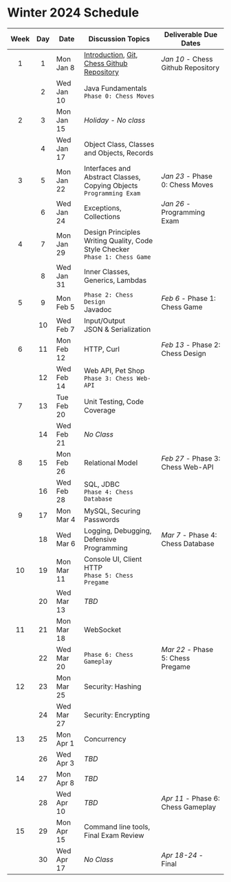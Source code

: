 # Winter 2024 Schedule

| Week | Day | Date       | Discussion Topics                                                                                                                                                                     | Deliverable Due Dates              |
| :--: | :-: | ---------- | ------------------------------------------------------------------------------------------------------------------------------------------------------------------------------------- | ---------------------------------- |
|  1   |  1  | Mon Jan 8  | [Introduction](../instruction/introduction/introduction.md), [Git](../instruction/git/git.md), [Chess Github Repository](../chess/chess-github-repository/chess-github-repository.md) | _Jan 10_ - Chess Github Repository |
|      |  2  | Wed Jan 10 | Java Fundamentals<br/>`Phase 0: Chess Moves`                                                                                                                                          |                                    |
|  2   |  3  | Mon Jan 15 | _Holiday - No class_                                                                                                                                                                  |                                    |
|      |  4  | Wed Jan 17 | Object Class, Classes and Objects, Records                                                                                                                                            |                                    |
|  3   |  5  | Mon Jan 22 | Interfaces and Abstract Classes, Copying Objects<br/>`Programming Exam`                                                                                                               | _Jan 23_ - Phase 0: Chess Moves    |
|      |  6  | Wed Jan 24 | Exceptions, Collections                                                                                                                                                               | _Jan 26_ - Programming Exam        |
|  4   |  7  | Mon Jan 29 | Design Principles<br/>Writing Quality, Code Style Checker<br/>`Phase 1: Chess Game`                                                                                                   |                                    |
|      |  8  | Wed Jan 31 | Inner Classes, Generics, Lambdas                                                                                                                                                      |                                    |
|  5   |  9  | Mon Feb 5  | `Phase 2: Chess Design`<br/>Javadoc                                                                                                                                                   | _Feb 6_ - Phase 1: Chess Game      |
|      | 10  | Wed Feb 7  | Input/Output<br/>JSON & Serialization                                                                                                                                                 |                                    |
|  6   | 11  | Mon Feb 12 | HTTP, Curl                                                                                                                                                                            | _Feb 13_ - Phase 2: Chess Design   |
|      | 12  | Wed Feb 14 | Web API, Pet Shop<br/>`Phase 3: Chess Web-API`                                                                                                                                        |                                    |
|  7   | 13  | Tue Feb 20 | Unit Testing, Code Coverage                                                                                                                                                           |                                    |
|      | 14  | Wed Feb 21 | _No Class_                                                                                                                                                                            |                                    |
|  8   | 15  | Mon Feb 26 | Relational Model                                                                                                                                                                      | _Feb 27_ - Phase 3: Chess Web-API  |
|      | 16  | Wed Feb 28 | SQL, JDBC<br/>`Phase 4: Chess Database`                                                                                                                                               |                                    |
|  9   | 17  | Mon Mar 4  | MySQL, Securing Passwords                                                                                                                                                             |                                    |
|      | 18  | Wed Mar 6  | Logging, Debugging, Defensive Programming                                                                                                                                             | _Mar 7_ - Phase 4: Chess Database  |
|  10  | 19  | Mon Mar 11 | Console UI, Client HTTP<br/>`Phase 5: Chess Pregame`                                                                                                                                  |                                    |
|      | 20  | Wed Mar 13 | _TBD_                                                                                                                                                                                 |                                    |
|  11  | 21  | Mon Mar 18 | WebSocket                                                                                                                                                                             |                                    |
|      | 22  | Wed Mar 20 | `Phase 6: Chess Gameplay`                                                                                                                                                             | _Mar 22_ - Phase 5: Chess Pregame  |
|  12  | 23  | Mon Mar 25 | Security: Hashing                                                                                                                                                                     |                                    |
|      | 24  | Wed Mar 27 | Security: Encrypting                                                                                                                                                                  |                                    |
|  13  | 25  | Mon Apr 1  | Concurrency                                                                                                                                                                           |                                    |
|      | 26  | Wed Apr 3  | _TBD_                                                                                                                                                                                 |                                    |
|  14  | 27  | Mon Apr 8  | _TBD_                                                                                                                                                                                 |                                    |
|      | 28  | Wed Apr 10 | _TBD_                                                                                                                                                                                 | _Apr 11_ - Phase 6: Chess Gameplay |
|  15  | 29  | Mon Apr 15 | Command line tools, Final Exam Review                                                                                                                                                 |                                    |
|      | 30  | Wed Apr 17 | _No Class_                                                                                                                                                                            | _Apr 18-24_ - Final                |
